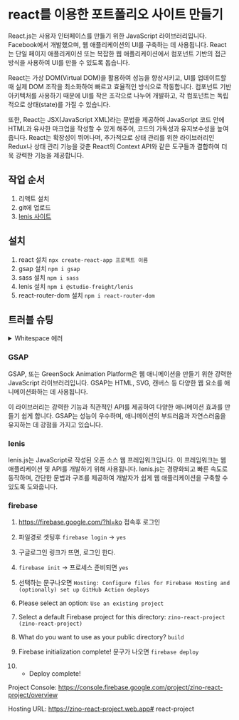 # react를 이용한 포트폴리오 사이트 만들기   
   
React.js는 사용자 인터페이스를 만들기 위한 JavaScript 라이브러리입니다. Facebook에서 개발했으며, 웹 애플리케이션의 UI를 구축하는 데 사용됩니다. React는 단일 페이지 애플리케이션 또는 복잡한 웹 애플리케이션에서 컴포넌트 기반의 접근 방식을 사용하여 UI를 만들 수 있도록 돕습니다.
   
React는 가상 DOM(Virtual DOM)을 활용하여 성능을 향상시키고, UI를 업데이트할 때 실제 DOM 조작을 최소화하여 빠르고 효율적인 방식으로 작동합니다. 컴포넌트 기반 아키텍처를 사용하기 때문에 UI를 작은 조각으로 나누어 개발하고, 각 컴포넌트는 독립적으로 상태(state)를 가질 수 있습니다.

또한, React는 JSX(JavaScript XML)라는 문법을 제공하여 JavaScript 코드 안에 HTML과 유사한 마크업을 작성할 수 있게 해주어, 코드의 가독성과 유지보수성을 높여줍니다. React는 확장성이 뛰어나며, 추가적으로 상태 관리를 위한 라이브러리인 Redux나 상태 관리 기능을 갖춘 React의 Context API와 같은 도구들과 결합하여 더욱 강력한 기능을 제공합니다.   
   
## 작업 순서   
   
1. 리액트 설치   
2. git에 업로드   
3. [lenis 사이트](https://github.com/studio-freight/lenis)   
   
## 설치   
  
1. react 설치 `npx create-react-app 프로젝트 이름`   
2. gsap 설치 `npm i gsap`  
3. sass 설치 `npm i sass`   
4. lenis 설치 `npm i @studio-freight/lenis`   
5. react-router-dom 설치 `npm i react-router-dom`   

## 트러블 슈팅   
   
<details>   
<summary>Whitespace 에러 </summary>  
유닉스 시스템에서는 한 줄의 끝이 LF(Line Feed)로 이루어지는 반면,   
윈도우에서는 줄 하나가 CR(Carriage Return)와 LF(Line Feed), 즉 CRLF로 이루어지는데   
Git이 이 둘 중 어느 쪽을 선택할지 혼란이 온 것이다!   

해결방법  
`git config --global core.autocrlf true // 시스템 전체에 적용`     
`git config core.autocrlf true // 해당 프로젝트에만 적용`   

</details>   
   
### GSAP   
   
GSAP, 또는 GreenSock Animation Platform은 웹 애니메이션을 만들기 위한 강력한 JavaScript 라이브러리입니다. GSAP는 HTML, SVG, 캔버스 등 다양한 웹 요소를 애니메이션화하는 데 사용됩니다.   
   
이 라이브러리는 강력한 기능과 직관적인 API를 제공하여 다양한 애니메이션 효과를 만들기 쉽게 합니다. GSAP는 성능이 우수하며, 애니메이션의 부드러움과    자연스러움을 유지하는 데 강점을 가지고 있습니다.   

### lenis
   
lenis.js는 JavaScript로 작성된 오픈 소스 웹 프레임워크입니다. 이 프레임워크는 웹 애플리케이션 및 API를 개발하기 위해 사용됩니다. lenis.js는 경량화되고    빠른 속도로 동작하며, 간단한 문법과 구조를 제공하여 개발자가 쉽게 웹 애플리케이션을 구축할 수 있도록 도와줍니다.   

### firebase
1. https://firebase.google.com/?hl=ko 접속후 로그인  
   
2. 파일경로 셋팅후 `firebase login` -> `yes`   
   
3. 구글로그인 링크가 뜨면, 로그인 한다.
   
4. `firebase init` -> 프로세스 준비되면 `yes` 
   
5. 선택하는 문구나오면  `Hosting: Configure files for Firebase Hosting and (optionally) set up GitHub Action deploys`
   
6. Please select an option: `Use an existing project`
   
7. Select a default Firebase project for this directory: `zino-react-project (zino-react-project)`
   
8. What do you want to use as your public directory? `build`
   
9. Firebase initialization complete! 문구가 나오면 `firebase deploy`
   
10. +  Deploy complete!
   
Project Console: https://console.firebase.google.com/project/zino-react-project/overview
   
Hosting URL: https://zino-react-project.web.app#   r e a c t - p r o j e c t 
   
 
 